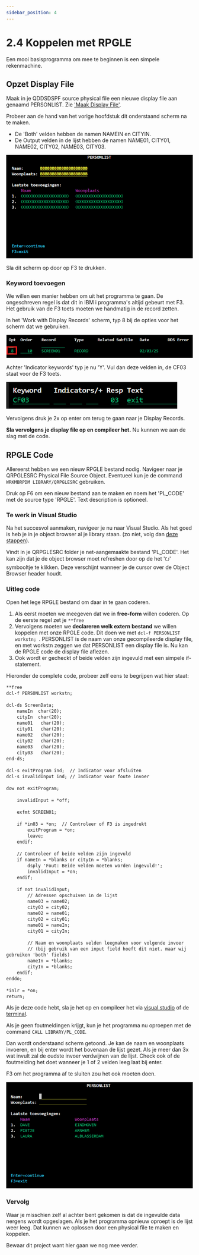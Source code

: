 ```yaml
---
sidebar_position: 4
---
```

# 2.4 Koppelen met RPGLE

Een mooi basisprogramma om mee te beginnen is een simpele rekenmachine.

## Opzet Display File

Maak in je QDDSDSPF source physical file een nieuwe display file aan genaamd PERSONLIST. Zie ['Maak Display File'](DF_aanmaken.md#maak-display-file).

Probeer aan de hand van het vorige hoofdstuk dit onderstaand scherm na te maken.

- De 'Both' velden hebben de namen NAMEIN en CITYIN.
- De Output velden in de lijst hebben de namen NAME01, CITY01, NAME02, CITY02, NAME03, CITY03.

![scherm rekenmachine](./img/sc22.png)

Sla dit scherm op door op F3 te drukken.

### Keyword toevoegen

We willen een manier hebben om uit het programma te gaan. De ongeschreven regel is dat dit in IBM i programma's altijd gebeurt met F3. Het gebruik van de F3 toets moeten we handmatig in de record zetten.

In het 'Work with Display Records' scherm, typ 8 bij de opties voor het scherm dat we gebruiken.

![keyword rekenmachine](./img/sc23.png)

Achter 'Indicator keywords' typ je nu 'Y'. Vul dan deze velden in, de CF03 staat voor de F3 toets.

![keyword rekenmachine](./img/sc24.png)

Vervolgens druk je 2x op enter om terug te gaan naar je Display Records.

**Sla vervolgens je display file op en compileer het.** Nu kunnen we aan de slag met de code.

## RPGLE Code

Allereerst hebben we een nieuw RPGLE bestand nodig. Navigeer naar je QRPGLESRC Physical File Source Object. Eventueel kun je de command `WRKMBRPDM LIBRARY/QRPGLESRC` gebruiken.

Druk op F6 om een nieuw bestand aan te maken en noem het 'PL_CODE' met de source type 'RPGLE'. Text description is optioneel.

### Te werk in Visual Studio

Na het succesvol aanmaken, navigeer je nu naar Visual Studio. Als het goed is heb je in je object browser al je library staan. (zo niet, volg dan [deze stappen](../start/HelloWorld#bestanden-terugvinden-in-visual-studio)).

Vindt in je QRPGLESRC folder je net-aangemaakte bestand 'PL_CODE'. Het kan zijn dat je de object browser moet refreshen door op de het '⭮' symbooltje te klikken. Deze verschijnt wanneer je de cursor over de Object Browser header houdt.

### Uitleg code

Open het lege RPGLE bestand om daar in te gaan coderen.

1. Als eerst moeten we meegeven dat we in **free-form** willen coderen. Op de eerste regel zet je `**free`
2. Vervolgens moeten we **declareren welk extern bestand** we willen koppelen met onze RPGLE code. Dit doen we met `dcl-f PERSONLIST workstn; `. PERSONLIST is de naam van onze gecompileerde display file, en met workstn zeggen we dat PERSONLIST een display file is. Nu kan de RPGLE code de display file aflezen.
3. Ook wordt er gecheckt of beide velden zijn ingevuld met een simpele if-statement.

Hieronder de complete code, probeer zelf eens te begrijpen wat hier staat:

```
**free
dcl-f PERSONLIST workstn;

dcl-ds ScreenData;
    nameIn  char(20);
    cityIn  char(20);
    name01   char(20);
    city01   char(20);
    name02   char(20);
    city02   char(20);
    name03   char(20);
    city03   char(20);
end-ds;

dcl-s exitProgram ind;  // Indicator voor afsluiten
dcl-s invalidInput ind; // Indicator voor foute invoer

dow not exitProgram;

    invalidInput = *off;

    exfmt SCREEN01;

    if *in03 = *on;  // Controleer of F3 is ingedrukt
        exitProgram = *on;
        leave;
    endif;

    // Controleer of beide velden zijn ingevuld
    if nameIn = *blanks or cityIn = *blanks;
        dsply 'Fout: Beide velden moeten worden ingevuld!';
        invalidInput = *on;
    endif;

    if not invalidInput;
        // Adressen opschuiven in de lijst
        name03 = name02;
        city03 = city02;
        name02 = name01;
        city02 = city01;
        name01 = nameIn;
        city01 = cityIn;

        // Naam en woonplaats velden leegmaken voor volgende invoer
        // (bij gebruik van een input field hoeft dit niet. maar wij gebruiken 'both' fields)
        nameIn = *blanks;
        cityIn = *blanks;
    endif;
enddo;

*inlr = *on;
return;
```

Als je deze code hebt, sla je het op en compileer het via [visual studio](../start/HelloWorld#via-visual-studio-code) of de [terminal](../start/HelloWorld#via-de-terminal).

Als je geen foutmeldingen krijgt, kun je het programma nu oproepen met de command `CALL LIBRARY/PL_CODE`.

Dan wordt onderstaand scherm getoond. Je kan de naam en woonplaats invoeren, en bij enter wordt het bovenaan de lijst gezet. Als je meer dan 3x wat invult zal de oudste invoer verdwijnen van de lijst. Check ook of de foutmelding het doet wanneer je 1 of 2 velden leeg laat bij enter.

F3 om het programma af te sluiten zou het ook moeten doen.

![eindresultaat scherm](./img/sc25.png)

### Vervolg

Waar je misschien zelf al achter bent gekomen is dat de ingevulde data nergens wordt opgeslagen. Als je het programma opnieuw oproept is de lijst weer leeg. Dat kunnen we oplossen door een physical file te maken en koppelen.

Bewaar dit project want hier gaan we nog mee verder.